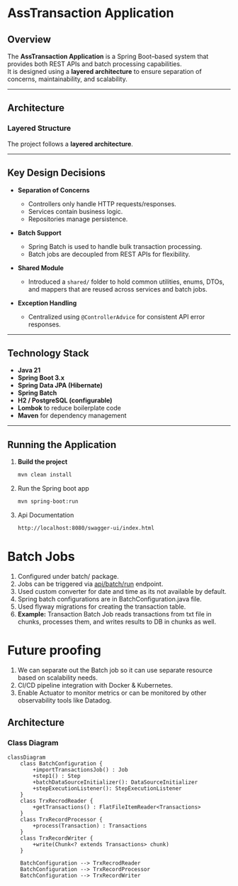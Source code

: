 # AssTransaction Application

## Overview
The **AssTransaction Application** is a Spring Boot–based system that provides both REST APIs and batch processing capabilities.  
It is designed using a **layered architecture** to ensure separation of concerns, maintainability, and scalability.

---

## Architecture

### Layered Structure
The project follows a **layered architecture**.

---

## Key Design Decisions

- **Separation of Concerns**
    - Controllers only handle HTTP requests/responses.
    - Services contain business logic.
    - Repositories manage persistence.

- **Batch Support**
    - Spring Batch is used to handle bulk transaction processing.
    - Batch jobs are decoupled from REST APIs for flexibility.

- **Shared Module**
    - Introduced a `shared/` folder to hold common utilities, enums, DTOs, and mappers that are reused across services and batch jobs.

- **Exception Handling**
    - Centralized using `@ControllerAdvice` for consistent API error responses.


---

## Technology Stack

- **Java 21**
- **Spring Boot 3.x**
- **Spring Data JPA (Hibernate)**
- **Spring Batch**
- **H2 / PostgreSQL (configurable)**
- **Lombok** to reduce boilerplate code
- **Maven** for dependency management

---

## Running the Application

1. **Build the project**
   ```bash
   mvn clean install
2. Run the Spring boot app
    ```bash
   mvn spring-boot:run
3. Api Documentation
    ```bash
   http://localhost:8080/swagger-ui/index.html

# Batch Jobs

1. Configured under batch/ package.
2. Jobs can be triggered via [api/batch/run](http://localhost:8080/swagger-ui/index.html#/job-controller/runBatchJob) endpoint.
3. Used custom converter for date and time as its not available by default.
4. Spring batch configurations are in BatchConfiguration.java file.
5. Used flyway migrations for creating the transaction table.
6. **Example:** Transaction Batch Job reads transactions from txt file in chunks, processes them, and writes results to DB in chunks as well.

# Future proofing
1. We can separate out the Batch job so it can use separate resource based on scalability needs.
2. CI/CD pipeline integration with Docker & Kubernetes.
3. Enable Actuator to monitor metrics or can be monitored by other observability tools like Datadog.

## Architecture

### Class Diagram
```mermaid
classDiagram
    class BatchConfiguration {
        +importTransactionsJob() : Job
        +step1() : Step
        +batchDataSourceInitializer(): DataSourceInitializer
        +stepExecutionListener(): StepExecutionListener
    }
    class TrxRecrodReader {
        +getTransactions() : FlatFileItemReader<Transactions>
    }
    class TrxRecordProcessor {
        +process(Transaction) : Transactions
    }
    class TrxRecordWriter {
        +write(Chunk<? extends Transactions> chunk)
    }

    BatchConfiguration --> TrxRecrodReader
    BatchConfiguration --> TrxRecordProcessor
    BatchConfiguration --> TrxRecordWriter


